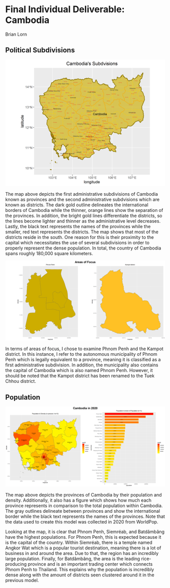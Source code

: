 # Final Individual Deliverable: Cambodia

Brian Lorn

## Political Subdivisions

![](cambodia.png)


The map above depicts the first administrative subdivisions of Cambodia known as provinces and the second administrative subdvisions which are known as districts. The dark gold outline delineates the international borders of Cambodia while the thinner, orange lines show the separation of the provinces. In addition, the bright gold lines differentiate the districts, so the lines become lighter and thinner as the administrative level decreases. Lastly, the black text represents the names of the provinces while the smaller, red text represents the districts. The map shows that most of the districts reside in the south. One reason for this is their proximity to the capital which necessitates the use of several subdivisions in order to properly represent the dense population. In total, the country of Cambodia spans roughly 180,000 square kilometers.


![](aof.png)


In terms of areas of focus, I chose to examine Phnom Penh and the Kampot district. In this instance, I refer to the autonomous municipality of Phnom Penh which is legally equivalent to a province, meaning it is classified as a first administrative subdivision. In addition, the municipality also contains the capital of Cambodia which is also named Phnom Penh. However, it should be noted that the Kampot district has been renamed to the Tuek Chhou district. 

## Population

![](cambodia_2020.png)


The map above depicts the provinces of Cambodia by their population and density. Additionally, it also has a figure which shows how much each province represents in comparison to the total population within Cambodia. The gray outlines delineate between provinces and show the international border while the black text represents the names of the provinces. Note that the data used to create this model was collected in 2020 from WorldPop.

Looking at the map, it is clear that Phnom Penh, Siemréab, and Batdâmbâng have the highest populations. For Phnom Penh, this is expected because it is the capital of the country. Within Siemréab, there is a temple named Angkor Wat which is a popular tourist destination, meaning there is a lot of business in and around the area. Due to that, the region has an incredibly large population. Finally, for Batdâmbâng, the area is the leading rice-producing province and is an important trading center which connects Phnom Penh to Thailand. This explains why the population is incredibly dense along with the amount of districts seen clustered around it in the previous model.
